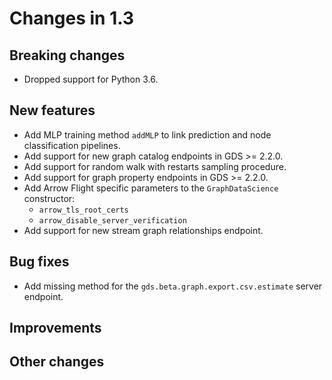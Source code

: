 # Changes in 1.3


## Breaking changes

* Dropped support for Python 3.6.

## New features

* Add MLP training method `addMLP` to link prediction and node classification pipelines.
* Add support for new graph catalog endpoints in GDS >= 2.2.0.
* Add support for random walk with restarts sampling procedure.
* Add support for graph property endpoints in GDS >= 2.2.0.
* Add Arrow Flight specific parameters to the `GraphDataScience` constructor:
  * `arrow_tls_root_certs`
  * `arrow_disable_server_verification`
* Add support for new stream graph relationships endpoint.


## Bug fixes

* Add missing method for the `gds.beta.graph.export.csv.estimate` server endpoint.


## Improvements


## Other changes

